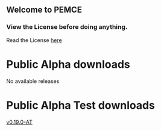 ## Welcome to PEMCE


### View the License before doing anything.

Read the License [here](https://github.com/AquaQuokka/pemce/blob/main/LICENSE)

# Public Alpha downloads
No available releases

# Public Alpha Test downloads
[v0.19.0-AT](https://github.com/AquaQuokka/pemce/releases/tag/PEMCE-Alpha-Test-ONE)
